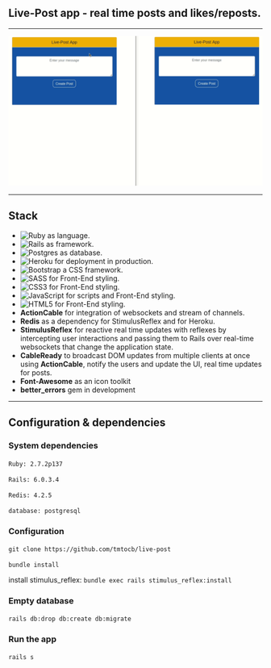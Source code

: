 ## Live-Post app - real time posts and likes/reposts. 

---

![](readme.gif)

---

## Stack

* <img alt="Ruby" src="https://img.shields.io/badge/ruby-%23CC342D.svg?&style=for-the-badge&logo=ruby&logoColor=white"/> as language.
* <img alt="Rails" src="https://img.shields.io/badge/rails%20-%23CC0000.svg?&style=for-the-badge&logo=ruby-on-rails&logoColor=white"/> as framework.
* <img alt="Postgres" src ="https://img.shields.io/badge/postgres-%23316192.svg?&style=for-the-badge&logo=postgresql&logoColor=white"/> as database.
* <img alt="Heroku" src="https://img.shields.io/badge/heroku%20-%23430098.svg?&style=for-the-badge&logo=heroku&logoColor=white"/> for deployment in production.
* <img alt="Bootstrap" src="https://img.shields.io/badge/bootstrap%20-%23563D7C.svg?&style=for-the-badge&logo=bootstrap&logoColor=white"/> a CSS framework.
* <img alt="SASS" src="https://img.shields.io/badge/SASS%20-hotpink.svg?&style=for-the-badge&logo=SASS&logoColor=white"/> for Front-End styling.
* <img alt="CSS3" src="https://img.shields.io/badge/css3%20-%231572B6.svg?&style=for-the-badge&logo=css3&logoColor=white"/> for Front-End styling.
* <img alt="JavaScript" src="https://img.shields.io/badge/javascript%20-%23323330.svg?&style=for-the-badge&logo=javascript&logoColor=%23F7DF1E"/> for scripts and Front-End styling.
* <img alt="HTML5" src="https://img.shields.io/badge/html5%20-%23E34F26.svg?&style=for-the-badge&logo=html5&logoColor=white"/> for Front-End styling.
* **ActionCable** for integration of websockets and stream of channels.
* **Redis** as a dependency for StimulusReflex and for Heroku.
* **StimulusReflex** for reactive real time updates with reflexes by intercepting user interactions and passing them to Rails over real-time websockets that change the application state.
* **CableReady** to broadcast DOM updates from multiple clients at once using **ActionCable**, notify the users and update the UI, real time updates for posts.
* **Font-Awesome** as an icon toolkit 
* **better_errors** gem in development

---

## Configuration & dependencies

### System dependencies

`Ruby: 2.7.2p137`

`Rails: 6.0.3.4`

`Redis: 4.2.5`

`database: postgresql`

### Configuration

`git clone https://github.com/tmtocb/live-post`

`bundle install`

install stimulus_reflex: `bundle exec rails stimulus_reflex:install`

### Empty database

`rails db:drop db:create db:migrate`

### Run the app

`rails s`